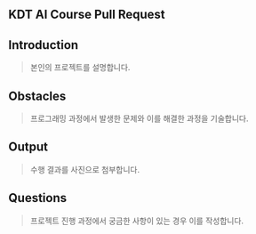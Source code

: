 ## KDT AI Course Pull Request

## Introduction
> 본인의 프로젝트를 설명합니다.

## Obstacles
> 프로그래밍 과정에서 발생한 문제와 이를 해결한 과정을 기술합니다.

## Output
> 수행 결과를 사진으로 첨부합니다.

## Questions
> 프로젝트 진행 과정에서 궁금한 사항이 있는 경우 이를 작성합니다.